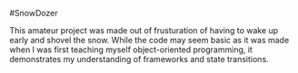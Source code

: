 #SnowDozer

This amateur project was made out of frusturation of having to wake up early and shovel the snow. While the code may seem basic as it was made when I was first teaching myself object-oriented programming, it demonstrates my understanding of frameworks and state transitions.
